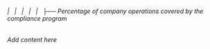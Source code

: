 ###### |   |   |   |   |   ├── Percentage of company operations covered by the compliance program

*Add content here*